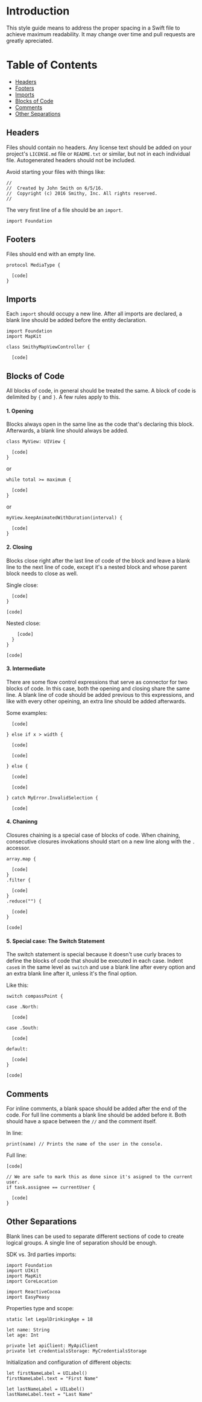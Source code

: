 # Introduction

This style guide means to address the proper spacing in a Swift file to achieve maximum readability. It may change over time and pull requests are greatly apreciated.

# Table of Contents

* [Headers](#Headers)
* [Footers](#Footers)
* [Imports](#Imports)
* [Blocks of Code](#Blocks-of-Code)
* [Comments](#Comments)
* [Other Separations](#Other-Separations)

## Headers

Files should contain no headers. Any license text should be added on your project's `LICENSE.md` file or `README.txt` or similar, but not in each individual file. Autogenerated headers should not be included.

Avoid starting your files with things like:
```
//
//  Created by John Smith on 6/5/16.
//  Copyright (c) 2016 Smithy, Inc. All rights reserved.
//
```

The very first line of a file should be an `import`.

```
import Foundation
```

## Footers

Files should end with an empty line.

```
protocol MediaType {

  [code]
}

```

## Imports

Each `import` should occupy a new line. After all imports are declared, a blank line should be added before the entity declaration.

```
import Foundation
import MapKit

class SmithyMapViewController {

  [code]
```

## Blocks of Code

All blocks of code, in general should be treated the same. A block of code is delimited by `{` and `}`. A few rules apply to this.

#### 1. Opening
Blocks always open in the same line as the code that's declaring this block. Afterwards, a blank line should always be added.

```
class MyView: UIView {

  [code]
}
```

or

```
while total >= maximum {

  [code]
}
```

or

```
myView.keepAnimatedWithDuration(interval) {

  [code]
}
```

#### 2. Closing
Blocks close right after the last line of code of the block and leave a blank line to the next line of code, except it's a nested block and whose parent block needs to close as well.

Single close:
```
  [code]
}

[code]
```

Nested close:
```
    [code]
  }
}

[code]
```

#### 3. Intermediate
There are some flow control expressions that serve as connector for two blocks of code. In this case, both the opening and closing share the same line. A blank line of code should be added previous to this expressions, and like with every other opeining, an extra line should be added afterwards.

Some examples:
```
  [code]
  
} else if x > width {

  [code]
```

```
  [code]
  
} else {

  [code]
```

```
  [code]
  
} catch MyError.InvalidSelection {

  [code]
```

#### 4. Chaninng

Closures chaining is a special case of blocks of code. When chaining, consecutive closures invokations should start on a new line along with the `.` accessor.

```
array.map {

  [code]
}
.filter {

  [code]
}
.reduce("") {

  [code]
}

[code]
```

#### 5. Special case: The Switch Statement

The switch statement is special because it doesn't use curly braces to define the blocks of code that should be executed in each case. Indent `case`s in the same level as `switch` and use a blank line after every option and an extra blank line after it, unless it's the final option.

Like this:
```
switch compassPoint {

case .North:

  [code]
  
case .South:

  [code]
  
default:

  [code]
}

[code]
```

## Comments

For inline comments, a blank space should be added after the end of the code. For full line comments a blank line should be added before it. Both should have a space between the `//` and the comment itself.

In line:
```
print(name) // Prints the name of the user in the console.
```

Full line:
```
[code]

// We are safe to mark this as done since it's asigned to the current user.
if task.assignee == currentUser {

  [code]
}
```

## Other Separations

Blank lines can be used to separate different sections of code to create logical groups. A single line of separation should be enough.

SDK vs. 3rd parties imports:
```
import Foundation
import UIKit
import MapKit
import CoreLocation

import ReactiveCocoa
import EasyPeasy
```

Properties type and scope:
```
static let LegalDrinkingAge = 18

let name: String
let age: Int

private let apiClient: MyApiClient
private let credentialsStorage: MyCredentialsStorage
```

Initialization and configuration of different objects:
```
let firstNameLabel = UILabel()
firstNameLabel.text = "First Name"

let lastNameLabel = UILabel()
lastNameLabel.text = "Last Name"
```
